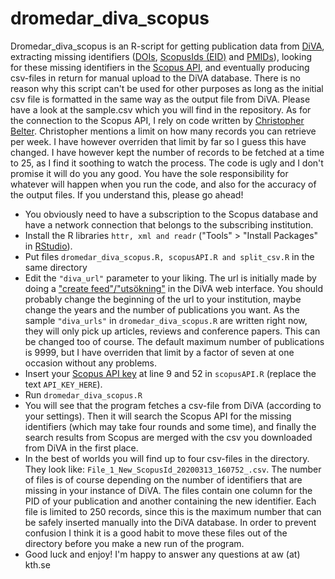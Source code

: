 # dromedar_diva_scopus
Dromedar_diva_scopus is an R-script for getting publication data from [DiVA](https://info.diva-portal.org/consortium/), extracting missing identifiers ([DOIs](https://www.wikidata.org/wiki/Property:P356), [ScopusIds (EID)](https://www.wikidata.org/wiki/Property:P1154) and [PMIDs](https://www.wikidata.org/wiki/Property:P698)), looking for these missing identifiers in the [Scopus API](https://dev.elsevier.com/academic_research_scopus.html), and eventually producing csv-files in return for manual upload to the DiVA database. There is no reason why this script can't be used for other purposes as long as the initial csv file is formatted in the same way as the output file from DiVA. Please have a look at the sample.csv which you will find in the repository. As for the connection to the Scopus API, I rely on code written by [Christopher Belter](https://github.com/christopherBelter/scopusAPI). Christopher mentions a limit on how many records you can retrieve per week. I have however overriden that limit by far so I guess this have changed. I have however kept the number of records to be fetched at a time to 25, as I find it soothing to watch the process. The code is ugly and I don't promise it will do you any good. You have the sole responsibility for whatever will happen when you run the code, and also for the accuracy of the output files. If you understand this, please go ahead!

- You obviously need to have a subscription to the Scopus database and have a network connection that belongs to the subscribing institution.
- Install the R libraries `httr, xml and readr` ("Tools" > "Install Packages" in [RStudio](https://rstudio.com/products/rstudio/download/)).
- Put files `dromedar_diva_scopus.R, scopusAPI.R and split_csv.R` in the same directory
- Edit the `"diva_url"` parameter to your liking. The url is initially made by doing a ["create feed"/"utsökning"](https://wiki.epc.ub.uu.se/display/divainfo/CSV-generator) in the DiVA web interface. You should probably change the beginning of the url to your institution, maybe change the years and the number of publications you want. As the sample `"diva_urls"` in `dromedar_diva_scopus.R` are written right now, they will only pick up articles, reviews and conference papers. This can be changed too of course. The default maximum number of publications is 9999, but I have overriden that limit by a factor of seven at one occasion without any problems.
- Insert your [Scopus API key](https://dev.elsevier.com/index.html) at line 9 and 52 in `scopusAPI.R` (replace the text `API_KEY_HERE`).
- Run `dromedar_diva_scopus.R`
- You will see that the program fetches a csv-file from DiVA (according to your settings). Then it will search the Scopus API for the missing identifiers (which may take four rounds and some time), and finally the search results from Scopus are merged with the csv you downloaded from DiVA in the first place.
- In the best of worlds you will find up to four csv-files in the directory. They look like: `File_1_New_ScopusId_20200313_160752_.csv`. The number of files is of course depending on the number of identifiers that are missing in your instance of DiVA. The files contain one column for the PID of your publication and another containing the new identifier. Each file is limited to 250 records, since this is the maximum number that can be safely inserted manually into the DiVA database. In order to prevent confusion I think it is a good habit to move these files out of the directory before you make a new run of the program.
- Good luck and enjoy! I'm happy to answer any questions at aw (at) kth.se
